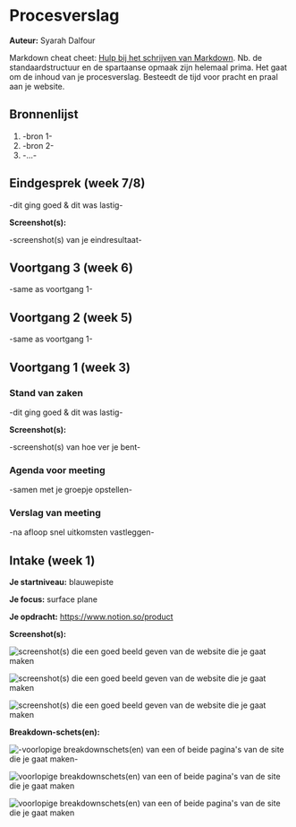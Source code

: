 # Procesverslag
**Auteur:** Syarah Dalfour

Markdown cheat cheet: [Hulp bij het schrijven van Markdown](https://github.com/adam-p/markdown-here/wiki/Markdown-Cheatsheet). Nb. de standaardstructuur en de spartaanse opmaak zijn helemaal prima. Het gaat om de inhoud van je procesverslag. Besteedt de tijd voor pracht en praal aan je website.



## Bronnenlijst
1. -bron 1-
2. -bron 2-
3. -...-



## Eindgesprek (week 7/8)

-dit ging goed & dit was lastig-

**Screenshot(s):**

-screenshot(s) van je eindresultaat-



## Voortgang 3 (week 6)

-same as voortgang 1-



## Voortgang 2 (week 5)

-same as voortgang 1-



## Voortgang 1 (week 3)

### Stand van zaken

-dit ging goed & dit was lastig-

**Screenshot(s):**

-screenshot(s) van hoe ver je bent-

### Agenda voor meeting

-samen met je groepje opstellen-

### Verslag van meeting

-na afloop snel uitkomsten vastleggen-



## Intake (week 1)

**Je startniveau:**  blauwepiste

**Je focus:** surface plane 

**Je opdracht:** https://www.notion.so/product

**Screenshot(s):**

![screenshot(s) die een goed beeld geven van de website die je gaat maken](images/imageIphone1.png)

![screenshot(s) die een goed beeld geven van de website die je gaat maken](images/imageIphone2.png)

![screenshot(s) die een goed beeld geven van de website die je gaat maken](images/imageIphone3.png)




**Breakdown-schets(en):**

![-voorlopige breakdownschets(en) van een of beide pagina's van de site die je gaat maken-](images/imageBreakDown1.png)

![voorlopige breakdownschets(en) van een of beide pagina's van de site die je gaat maken](images/imageBreakDown2.png)

![voorlopige breakdownschets(en) van een of beide pagina's van de site die je gaat maken](images/imageBreakDown3.png)
